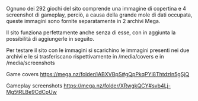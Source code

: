 Ognuno dei 292 giochi del sito comprende una immagine di copertina e 4 screenshot di gameplay, perciò, a causa della grande mole di dati occupata, queste immagini sono fornite separatamente in 2 archivi Mega. 

Il sito funziona perfettamente anche senza di esse, con in aggiunta la possibilità di aggiungerle in seguito.

Per testare il sito con le immagini si scarichino le immagini presenti nei due archivi e le si trasferiscano rispettivamente in /media/covers e in /media/screenshots


Game covers   https://mega.nz/folder/iABXVBpS#gQpPkqPYl8Thtdzln5gSjQ


Gameplay screenshots  https://mega.nz/folder/XRwgkQCY#svb4Lj-Mg5tRLBe9CdCpUw